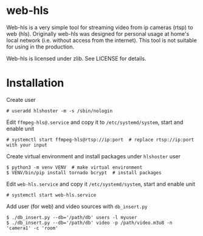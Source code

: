 
# web-hls 

Web-hls is a very simple tool for streaming video from ip cameras (rtsp) to web (hls). Originally web-hls was designed for personal usage at home's local network (i.e. without access from the internet). This tool is not suitable for using in the production. 

Web-hls is licensed under zlib. See LICENSE for details.

# Installation

Create user 
```
# useradd hlshoster -m -s /sbin/nologin
```

Edit `ffmpeg-hls@.service` and copy it to `/etc/systemd/system`, start and enable unit

```
# systemctl start ffmpeg-hls@rtsp://ip:port  # replace rtsp://ip:port with your input
```

Create virtual environment and install packages under `hlshoster` user
```
$ python3 -m venv VENV  # make virtual environment
$ VENV/bin/pip install tornado bcrypt  # install packages
```

Edit `web-hls.service` and copy it `/etc/systemd/system`, start and enable unit 
```
# systemctl start web-hls.service
```

Add user (for web) and video sources with `db_insert.py`
```
$ ./db_insert.py --db='/path/db' users -l myuser
$ ./db_insert.py --db='/path/db' video -p /path/video.m3u8 -n 'camera1' -c 'room'
```

